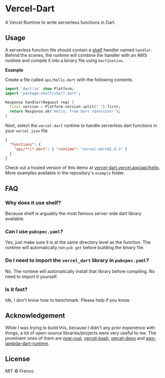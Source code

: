 # Vercel-Dart

A Vercel Runtime to write serverless functions in Dart.

## Usage

A serverless function file should contain a [shelf](https://pub.dev/packages/shelf) handler named `handler`. Behind the scenes, the runtime will combine the handler with an AWS runtime and compile it into a binary file using `dart2native`.

**Example**

Create a file called `api/hello.dart` with the following contents.

```dart
import 'dart:io' show Platform;
import 'package:shelf/shelf.dart';

Response handler(Request req) {
  final version = Platform.version.split(" ").first;
  return Response.ok('Hello, from Dart v$version!');
}
```

Next, select the `vercel-dart` runtime to handle serverless dart functions in your `vercel.json` file.

```json
{
  "functions": {
    "api/**/*.dart": { "runtime": "vercel-dart@1.0.3" }
  }
}
```

Check out a hosted version of this demo at [vercel-dart.vercel.app/api/hello](https://vercel-dart.vercel.app/api/hello). More examples available in the repository's `example` folder.

## FAQ

### Why does it use shelf?

Because shelf is arguably the most famous server-side dart library available.

### Can I use `pubspec.yaml`?

Yes, just make sure it is at the same directory level as the function. The runtime will automatically run `pub get` before building the binary file.

### Do I need to import the `vercel_dart` library in `pubspec.yaml`?

No. The runtime will automatically install that library before compiling. No need to import it yourself.

### Is it fast?

Idk, I don't know how to benchmark. Please help if you know.

## Acknowledgement

While I was trying to build this, because I didn't any prior experience with things, a lot of open-source libraries/projects were very useful to me. The prominent ones of them are [now-rust](https://github.com/mike-engel/now-rust), [vercel-bash](https://github.com/importpw/vercel-bash), [vercel-deno](https://github.com/TooTallNate/vercel-deno) and [aws-lambda-dart-runtime](https://github.com/awslabs/aws-lambda-dart-runtime).

## License

MIT © Frenco
